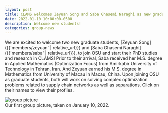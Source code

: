 ```yaml
---
layout: post
title: CLAMS welcomes Zeyuan Song and Saba Ghasemi Naraghi as new graduate students!
date: 2022-01-10 10:00:00-0500
description: Welcome new students!
categories: group-news
---
```


We are excited to welcome two new graduate students, [Zeyuan Song]({{'members/zeyuan' | relative_url}}) and [Saba Ghasemi Naraghi]({{'members/saba' | relative_url}}), to join OSU and start their PhD studies and research in CLAMS! Prior to their arrival, Saba received her M.S. degree in Applied Mathematics (Optimization Focus) from Amirkabir University of Technology in Tehran, Iran. And Zeyuan earned his M.S. degree in Mathematics from University of Macau in Macau, China. Upon joining OSU as graduate students, both will work on solving complex optimization problems related to supply chain networks as well as separations. Click on their names to view their profiles.

<div class="row">
    <div class="col mt-3 mt-md-0">
    </div>
    <div class="col-8 mt-3 mt-md-0">
        <img class="img-fluid" src="{{ 'assets/img/people/group_pic.jpg'| relative_url }}" alt="group picture"/>
    </div>
    <div class="col mt-3 mt-md-0">
    </div>
</div>
<div class="caption">
    Our first group picture, taken on January 10, 2022.
</div>